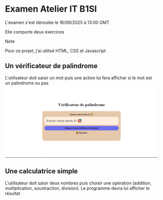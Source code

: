 # Examen Atelier IT B1SI
L'examen s'est déroulée le 16/06/2025 à 13:00 GMT

Elle comporte deux exercices

> [!NOTE]
>
> Pour ce projet, j'ai utilisé HTML, CSS et Javascript

## Un vérificateur de palindrome
L'utilisateur doit saisir un mot puis une action lui fera afficher si le mot est un palindrome ou pas
![Vue de vérificateur de Palindrome](Palindrome.PNG)

## Une calculatrice simple
L'utilisateur doit saisir deux nombres puis choisir une opération (addition, multiplication, soustraction, division). Le programme devra lui afficher le résultat
